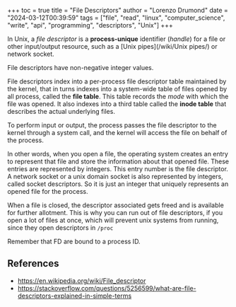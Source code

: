 +++
toc = true
title = "File Descriptors"
author = "Lorenzo Drumond"
date = "2024-03-12T00:39:59"
tags = ["file",  "read",  "linux",  "computer_science",  "write",  "api",  "programming",  "descriptors",  "Unix"]
+++


In Unix, a _file descriptor_ is a __process-unique__ identifier (_handle_) for a file or other input/output resource, such as a [Unix pipes](/wiki/Unix pipes/) or network socket.

File descriptors have non-negative integer values.

File descriptors index into a per-process file descriptor table maintained by the kernel, that in turns indexes into a system-wide table of files opened by all process, called the __file table__. This table records the _mode_ with which the file was opened. It also indexes into a third table called the __inode table__ that describes the actual underlying files.

To perform input or output, the process passes the file descriptor to the kernel through a system call, and the kernel will access the file on behalf of the process.

In other words, when you open a file, the operating system creates an entry to represent that file and store the information about that opened file. These entries are represented by integers. This entry number is the file descriptor. A network socket or a unix domain socket is also represented by integers, called socket descriptors. So it is just an integer that uniquely represents an opened file for the process.

When a file is closed, the descriptor associated gets freed and is available for further allotment. This is why you can run out of file descriptors, if you open a lot of files at once, which will prevent unix systems from running, since they open descriptors in `/proc`

Remember that FD are bound to a process ID.


## References
- https://en.wikipedia.org/wiki/File_descriptor
- https://stackoverflow.com/questions/5256599/what-are-file-descriptors-explained-in-simple-terms
